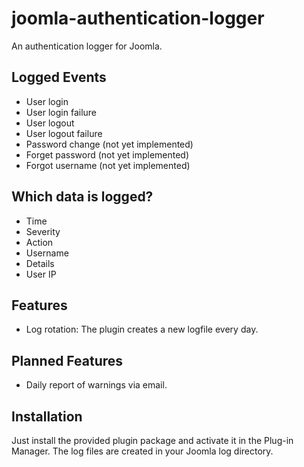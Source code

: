 joomla-authentication-logger
============================
An authentication logger for Joomla.

## Logged Events
- User login
- User login failure
- User logout
- User logout failure
- Password change (not yet implemented)
- Forget password (not yet implemented)
- Forgot username (not yet implemented)

## Which data is logged?
- Time
- Severity
- Action
- Username
- Details
- User IP

## Features
- Log rotation: The plugin creates a new logfile every day.

## Planned Features
- Daily report of warnings via email.

## Installation
Just install the provided plugin package and activate it in the Plug-in Manager. The log files are created in your Joomla log directory.
